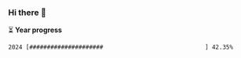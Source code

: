 ### Hi there :wave:

:hourglass_flowing_sand: **Year progress**

```txt
2024 [#####################                             ] 42.35%
```
